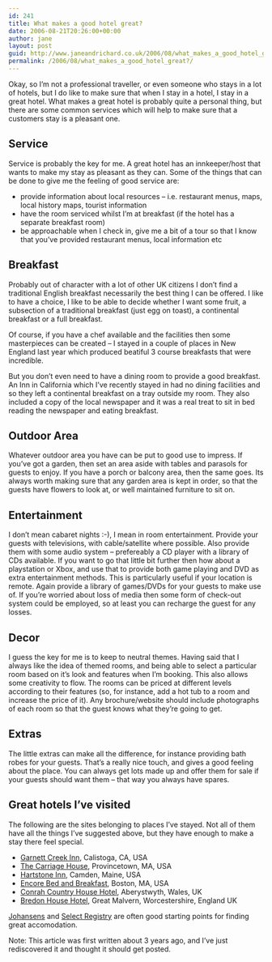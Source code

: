 ```yaml
---
id: 241
title: What makes a good hotel great?
date: 2006-08-21T20:26:00+00:00
author: jane
layout: post
guid: http://www.janeandrichard.co.uk/2006/08/what_makes_a_good_hotel_great?
permalink: /2006/08/what_makes_a_good_hotel_great?/
---
```

Okay, so I&#8217;m not a professional traveller, or even someone who stays in a lot of hotels, but I do like to make sure that when I stay in a hotel, I stay in a great hotel. What makes a great hotel is probably quite a personal thing, but there are some common services which will help to make sure that a customers stay is a pleasant one.

## Service

Service is probably the key for me. A great hotel has an innkeeper/host that wants to make my stay as pleasant as they can. Some of the things that can be done to give me the feeling of good service are:

  * provide information about local resources &#8211; i.e. restaurant menus, maps, local history maps, tourist information
  * have the room serviced whilst I&#8217;m at breakfast (if the hotel has a separate breakfast room)
  * be approachable when I check in, give me a bit of a tour so that I know that you&#8217;ve provided restaurant menus, local information etc

## Breakfast

Probably out of character with a lot of other UK citizens I don&#8217;t find a traditional English breakfast necessarily the best thing I can be offered. I like to have a choice, I like to be able to decide whether I want some fruit, a subsection of a traditional breakfast (just egg on toast), a continental breakfast or a full breakfast.

Of course, if you have a chef available and the facilities then some masterpieces can be created &#8211; I stayed in a couple of places in New England last year which produced beatiful 3 course breakfasts that were incredible.

But you don&#8217;t even need to have a dining room to provide a good breakfast. An Inn in California which I&#8217;ve recently stayed in had no dining facilities and so they left a continental breakfast on a tray outside my room. They also included a copy of the local newspaper and it was a real treat to sit in bed reading the newspaper and eating breakfast.

## Outdoor Area

Whatever outdoor area you have can be put to good use to impress. If you&#8217;ve got a garden, then set an area aside with tables and parasols for guests to enjoy. If you have a porch or balcony area, then the same goes. Its always worth making sure that any garden area is kept in order, so that the guests have flowers to look at, or well maintained furniture to sit on.

## Entertainment

I don&#8217;t mean cabaret nights :-), I mean in room entertainment. Provide your guests with televisions, with cable/satellite where possible. Also provide them with some audio system &#8211; prefereably a CD player with a library of CDs available. If you want to go that little bit further then how about a playstation or Xbox, and use that to provide both game playing and DVD as extra entertainment methods. This is particularly useful if your location is remote. Again provide a library of games/DVDs for your guests to make use of. If you&#8217;re worried about loss of media then some form of check-out system could be employed, so at least you can recharge the guest for any losses.

## Decor

I guess the key for me is to keep to neutral themes. Having said that I always like the idea of themed rooms, and being able to select a particular room based on it&#8217;s look and features when I&#8217;m booking. This also allows some creativity to flow. The rooms can be priced at different levels according to their features (so, for instance, add a hot tub to a room and increase the price of it). Any brochure/website should include photographs of each room so that the guest knows what they&#8217;re going to get.

## Extras

The little extras can make all the difference, for instance providing bath robes for your guests. That&#8217;s a really nice touch, and gives a good feeling about the place. You can always get lots made up and offer them for sale if your guests should want them &#8211; that way you always have spares.

## Great hotels I&#8217;ve visited

The following are the sites belonging to places I&#8217;ve stayed. Not all of them have all the things I&#8217;ve suggested above, but they have enough to make a stay there feel special.

  * [Garnett Creek Inn](http://www.garnetcreekinn.com/), Calistoga, CA, USA
  * [The Carriage House](http://www.thecarriagehse.com/), Provincetown, MA, USA
  * [Hartstone Inn](http://www.hartstoneinn.com/), Camden, Maine, USA
  * [Encore Bed and Breakfast](http://www.encorebandb.com/), Boston, MA, USA
  * [Conrah Country House Hotel](http://www.conrah.co.uk/), Aberystwyth, Wales, UK
  * [Bredon House Hotel](http://www.bredonhousehotel.co.uk/), Great Malvern, Worcestershire, England UK

[Johansens](http://www.johansens.com) and [Select Registry](http://www.selectregistry.com) are often good starting points for finding great accomodation. 

Note: This article was first written about 3 years ago, and I&#8217;ve just rediscovered it and thought it should get posted.